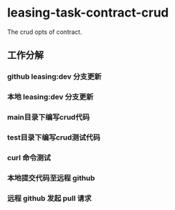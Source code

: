 # leasing-task-contract-crud

The crud opts of contract.

## 工作分解

### github leasing:dev 分支更新

### 本地 leasing:dev 分支更新

### main目录下编写crud代码

### test目录下编写crud测试代码

### curl 命令测试

### 本地提交代码至远程 github

### 远程 github 发起 pull 请求
